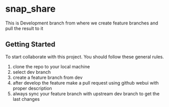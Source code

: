 # snap_share

This is Development branch from where we create feature branches and pull the result to it

## Getting Started
To start collaborate with this project. You should follow these general rules.
 1. clone the repo to your local machine
 2. select dev branch
 3. create a feature branch from dev
 4. after develop the feature make a pull request using github webui with proper description
 5. always sync your feature branch with upstream dev branch to get the last changes